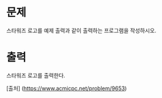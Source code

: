 # 문제
스타워즈 로고를 예제 출력과 같이 출력하는 프로그램을 작성하시오.

# 출력
스타워즈 로고를 출력한다.

[출처] (https://www.acmicpc.net/problem/9653)
